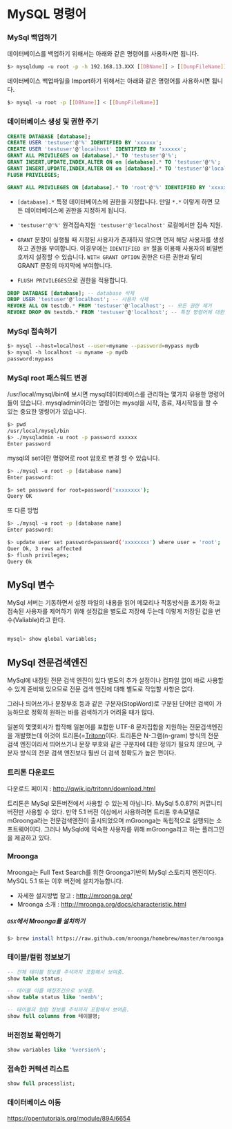 # MySQL 명령어

### MySql 백업하기

데이터베이스를 백업하기 위해서는 아래와 같은 명령어를 사용하시면 됩니다.
```bash
$> mysqldump -u root -p -h 192.168.13.XXX [[DBName]] > [[DumpFileName]]
```

데이터베이스 백업파일을 Import하기 위해서는 아래와 같은 명령어를 사용하시면 됩니다.
```bash
$> mysql -u root -p [[DBName]] < [[DumpFileName]]
```

### 데이터베이스 생성 및 권한 주기

```sql
CREATE DATABASE [database];
CREATE USER 'testuser'@'%' IDENTIFIED BY 'xxxxxx';
CREATE USER 'testuser'@'localhost' IDENTIFIED BY 'xxxxxx';
GRANT ALL PRIVILEGES on [database].* TO 'testuser'@'%';
GRANT INSERT,UPDATE,INDEX,ALTER ON on [database].* TO 'testuser'@'%';
GRANT INSERT,UPDATE,INDEX,ALTER ON on [database].* TO 'testuser'@'localhost';
FLUSH PRIVILEGES;
```
```sql
GRANT ALL PRIVILEGES ON [database].* TO 'root'@'%' IDENTIFIED BY 'xxxxxx' WITH GRANT OPTION;
```

* `[database].*` 특정 데이터베이스에 권한을 지정합니다. 만일 `*.*` 이렇게 하면 모든 데이터베이스에 권한을 지정하게 됩니다.
* `'testuser'@'%'` 원격접속지원 `'testuser'@'localhost'` 로컬에서만 접속 지원. 
* `GRANT` 문장이 실행될 때 지정된 사용자가 존재하지 않으면 먼저 해당 사용자를 생성하고 권한을 부여합니다. 이경우에는 `IDENTIFIED BY` 절을 이용해 사용자의 비밀번호까지 설정할 수 있습니다. `WITH GRANT OPTION` 권한은 다른 권한과 달리 GRANT 문장의 마지막에 부여합니다.

* `FLUSH PRIVILEGES`으로 권한을 적용합니다.

```sql
DROP DATABASE [database]; -- database 삭제
DROP USER 'testuser'@'localhost'; -- 사용자 삭제
REVOKE ALL ON testdb.* FROM 'testuser'@'localhost'; -- 모든 권한 제거
REVOKE DROP ON testdb.* FROM 'testuser'@'localhost'; -- 특정 명령어에 대한 권한을 제거
```

### MySql 접속하기

```bash
$> mysql --host=localhost --user=myname --password=mypass mydb
$> mysql -h localhost -u myname -p mydb
password:mypass

```

### MySql root 패스워드 변경

/usr/local/mysql/bin에 보시면 mysql데이터베이스를 관리하는 몇가지 유용한 명령어 들이 있습니다.
mysqladmin이라는 명령어는 mysql을 시작, 종료, 재시작등을 할 수 있는 중요한 명령어가 있습니다.

```bash
$> pwd
/usr/local/mysql/bin
$> ./mysqladmin -u root -p password xxxxxx
Enter password
```
mysql의 set이란 명령어로 root 암호로 변경 할 수 있습니다.

```bash
$> ./mysql -u root -p [database name]
Enter password:

$> set password for root=password('xxxxxxxx');
Query OK

```

또 다른 방법

```bash
$> ./mysql -u root -p [database name]
Enter password:

$> update user set password=password('xxxxxxxx') where user = 'root';
Quer Ok, 3 rows affected
$> flush privileges;
Query Ok

```

## MySql 변수

MySql 서버는 기동하면서 설정 파일의 내용을 읽어 메모리나 작동방식을 초기화 하고 접속된 사용자를 제어하기 위해 설정값을 별도로 저장해 두는데  이렇게 저장된 값을 변수(Valiable)라고 한다.

```bash

mysql> show global variables;
```

## MySql 전문검색엔진

MySql에 내장된 전문 검색 엔진이 있다 별도의 추가 설정이나 컴파일 없이 바로 사용할 수 있게 준비돼 있으므로 전문 검색 엔진에 대해 별도로 작업할 사항은 없다.

그러나 띄어쓰기나 문장부호 등과 같은 구분자(StopWord)로 구분된 단어만 검색이 가능하므로 정확히 원하는 바를 검색하기가 어려울 때가 많다. 

일본의 몇몇회사가 합작해 일본어를 포함한 UTF-8 문자집합을 지원하는 전문검색엔진을 개발했는데 이것이 트리톤(=[Tritonn](http//qwik.jp/tritonn)이다. 트리톤은  N-그램(n-gram) 방식의 전문 검색 엔진이라서 띄어쓰기나 문장 부호와 같은 구분자에 대한 정의가 필요치 않으며, 구분자 방식의 전문 검색 엔진보다 훨씬 더 검색 정확도가 높은 편이다. 

### 트리톤 다운로드

다운로드 페이지 : http://qwik.jp/tritonn/download.html

트리톤은 MySql 모든버전에서 사용할 수 있는게 아닙니다. MySql 5.0.87의 커뮤니티 버전만 사용할 수 있다. 만약 5.1 버전 이상에서 사용하려면 트리톤 후속모델로 mGroonga라는 전문검색엔진이 출시되었으며 mGroonga는 독립적으로 실행되는 소프트웨어이다. 그러나 MySqld에 익숙한 사용자를 위해 mGroonga라고 하는 플러그인을 제공하고 있다.

### Mroonga

Mroonga는 Full Text Search를 위한 Groonga기반의 MySql 스토리지 엔진이다.
MySQL 5.1 또는 이후 버전에 설치가능합니다.

* 자세한 설지방법 참고 :  http://mroonga.org/
* Mroonga 소개 : http://mroonga.org/docs/characteristic.html


##### `OSX`에서 Mroonga를 설치하기

```bash
$> brew install https://raw.github.com/mroonga/homebrew/master/mroonga.rb --use-homebrew-mysql
```

### 테이블/컬럼 정보보기

```sql
-- 전체 테이블 정보를 주석까지 포함해서 보여줌.
show table status;

-- 테이블 이름 매칭조건으로 보여줌.
show table status like 'memb%';

-- 테이블의 컬럼 정보를 주석까지 포함해서 보여줌.
show full columns from 테이블명;
```

### 버전정보 확인하기

```sql
show variables like '%version%';
```

### 접속한 커텍션 리스트 

```sql
show full processlist;
```

### 데이터베이스 이동

https://opentutorials.org/module/894/6654

















